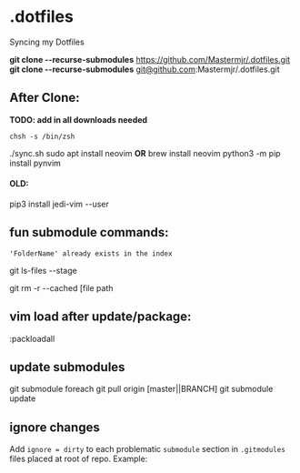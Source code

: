 # .dotfiles
Syncing my Dotfiles

**git clone --recurse-submodules** https://github.com/Mastermjr/.dotfiles.git  
**git clone --recurse-submodules** git@github.com:Mastermjr/.dotfiles.git

## After Clone:
**TODO: add in all downloads needed**
```shell
chsh -s /bin/zsh
```
./sync.sh
sudo apt install neovim **OR** brew install neovim
python3 -m pip install pynvim

#### OLD:
pip3 install jedi-vim --user


## fun submodule commands:
  `'FolderName' already exists in the index` 

  git ls-files --stage

  git rm -r --cached [file path

## vim load after update/package:
  :packloadall

## update submodules
  git submodule foreach git pull origin [master||BRANCH]
  git submodule update

## ignore changes
  Add `ignore = dirty` to each problematic `submodule` section in `.gitmodules` files placed at root of repo. Example:
